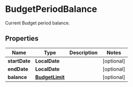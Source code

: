 

# BudgetPeriodBalance

 Current Budget period balance. 

## Properties

| Name | Type | Description | Notes |
|------------ | ------------- | ------------- | -------------|
|**startDate** | **LocalDate** |  |  [optional] |
|**endDate** | **LocalDate** |  |  [optional] |
|**balance** | [**BudgetLimit**](BudgetLimit.md) |  |  [optional] |



